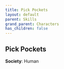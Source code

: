 ```yaml
---
title: Pick Pockets
layout: default
parent: Skills
grand_parent: Characters
has_children: false
---
```


## Pick Pockets

**Society**: Human

